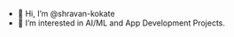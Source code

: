 - 👋 Hi, I’m @shravan-kokate
- 👀 I’m interested in AI/ML and App Development Projects.
<!---
krrishkumbhare07/krrishkumbhare07 is a ✨ special ✨ repository because its `README.md` (this file) appears on your GitHub profile.
You can click the Preview link to take a look at your changes.
--->
